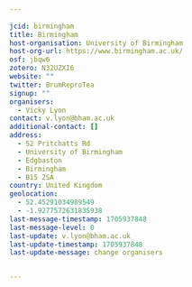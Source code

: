 ```yaml
---
    
jcid: birmingham
title: Birmingham
host-organisation: University of Birmingham
host-org-url: https://www.birmingham.ac.uk/
osf: jbqw6
zotero: N32UZXI6
website: ""
twitter: BrumReproTea
signup: ""
organisers:
  - Vicky Lyon
contact: v.lyon@bham.ac.uk
additional-contact: []
address:
  - 52 Pritchatts Rd
  - University of Birmingham
  - Edgbaston
  - Birmingham
  - B15 2SA
country: United Kingdom
geolocation:
  - 52.45291034989549
  - -1.9277572631835938
last-message-timestamp: 1705937848
last-message-level: 0
last-update: v.lyon@bham.ac.uk
last-update-timestamp: 1705937848
last-update-message: change organisers


---
```



